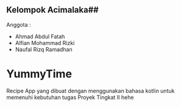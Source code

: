 ## Kelompok Acimalaka##
Anggota :
- Ahmad Abdul Fatah
- Alfian Mohammad Rizki
- Naufal Rizq Ramadhan

# YummyTime
Recipe App yang dibuat dengan menggunakan bahasa kotlin untuk memenuhi kebutuhan tugas Proyek Tingkat II hehe
